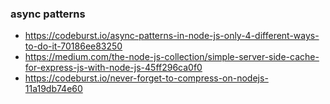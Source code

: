 ### async patterns
- https://codeburst.io/async-patterns-in-node-js-only-4-different-ways-to-do-it-70186ee83250
- https://medium.com/the-node-js-collection/simple-server-side-cache-for-express-js-with-node-js-45ff296ca0f0
- https://codeburst.io/never-forget-to-compress-on-nodejs-11a19db74e60
